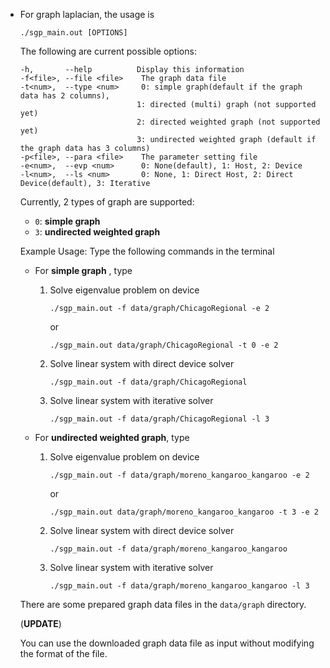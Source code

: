 * For graph laplacian, the usage is

	`./sgp_main.out [OPTIONS]`
	
	The following are current possible options:
	
	```
	-h,       --help          Display this information
  -f<file>, --file <file>    The graph data file
  -t<num>,  --type <num>     0: simple graph(default if the graph data has 2 columns),
                              1: directed (multi) graph (not supported yet)
                              2: directed weighted graph (not supported yet)
                              3: undirected weighted graph (default if the graph data has 3 columns)
  -p<file>, --para <file>    The parameter setting file
  -e<num>,  --evp <num>      0: None(default), 1: Host, 2: Device
  -l<num>,  --ls <num>       0: None, 1: Direct Host, 2: Direct Device(default), 3: Iterative
  ```
	
	Currently, 2 types of graph are supported:
	* `0`: __simple graph__
	* `3`: __undirected weighted graph__

	Example Usage: Type the following commands in the terminal
	
	* For __simple graph__ , type
		1. Solve eigenvalue problem on device
	
			`./sgp_main.out -f data/graph/ChicagoRegional -e 2`
			
			or
			
			`./sgp_main.out data/graph/ChicagoRegional -t 0 -e 2`
			
		2. Solve linear system with direct device solver

			`./sgp_main.out -f data/graph/ChicagoRegional`
			
		3. Solve linear system with iterative solver
		
			`./sgp_main.out -f data/graph/ChicagoRegional -l 3`
		
	* For __undirected weighted graph__, type
	
		1. Solve eigenvalue problem on device
	
			`./sgp_main.out -f data/graph/moreno_kangaroo_kangaroo -e 2`
			
			or
			
			`./sgp_main.out data/graph/moreno_kangaroo_kangaroo -t 3 -e 2`
			
		2. Solve linear system with direct device solver

			`./sgp_main.out -f data/graph/moreno_kangaroo_kangaroo`
			
		3. Solve linear system with iterative solver
		
			`./sgp_main.out -f data/graph/moreno_kangaroo_kangaroo -l 3`

	
	There are some prepared graph data files in the `data/graph` directory. 

	(__UPDATE__)
	
	You can use the downloaded graph data file as input without modifying the format of the file.